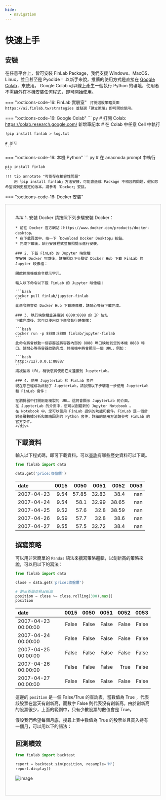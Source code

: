 ```yaml
---
hide:
  - navigation
---
```


# 快速上手

## 安裝

在任意平台上，皆可安裝 FinLab Package，我們支援 Windows、MacOS、Linux，並且甚至是 Pyodide！
以新手來說，推薦的使用方式是直接在 [Google Colab](https://colab.research.google.com/)，來使用。
Google Colab 可以線上產生一個執行 Python 的環境，使用者不需額外在本機安裝任何程式，即可開始使用。

=== ":octicons-code-16: FinLab 實驗室"
    ``` 
    打開選股策略頁面
    https://ai.finlab.tw/strategies
    並點選「建立策略」即可開始使用。
    ```

=== ":octicons-code-16: Google Colab"
    ``` py
    # 打開 Colab: https://colab.research.google.com/ 新增筆記本
    # 在 Colab 中任意 Cell 中執行

    !pip install finlab > log.txt

    # 即可
    ```

=== ":octicons-code-16: 本機 Python"
    ``` py
    # 在 anacnoda prompt 中執行

    pip install finlab
    ```
    !!! tip annotate "可能存在相容性問題"
        用「pip install finlab」方法安裝，可能會造成 Package 不相容的問題，假如您希望得到更穩定的版本，請參考「Docker」安裝。


=== ":octicons-code-16: Docker 安裝"
    <div style="border: 1px solid #ccc;padding: 2rem;" markdown>
    ### 1. 安裝 Docker
    請按照下列步驟安裝 Docker：

    * 前往 Docker 官方網站：https://www.docker.com/products/docker-desktop。
    * 在下載頁面中，按一下「Download Docker Desktop」按鈕。
    * 完成下載後，執行安裝程式並按照提示進行安裝。

    ### 2. 下載 FinLab 的 Jupyter 映像檔
    在安裝 Docker 完成後，請按照以下步驟從 Docker Hub 下載 FinLab 的 Jupyter 映像檔：

    開啟終端機或命令提示字元。

    輸入以下命令以下載 FinLab 的 Jupyter 映像檔：

    ```bash
    docker pull finlab/jupyter-finlab
    ```
    此命令將會從 Docker Hub 下載映像檔，請耐心等待下載完成。

    ### 3. 執行映像檔並連接到 8888:8888 的 IP 位址
    下載完成後，您可以使用以下命令執行映像檔：

    ```bash
    docker run -p 8888:8888 finlab/jupyter-finlab
    ```
    此命令將會啟動一個容器並將容器內部的 8888 埠口映射到您的本機 8888 埠口。請耐心等待容器啟動完成，終端機中將會顯示一個 URL，例如：

    ```bash
    http://127.0.0.1:8888/
    ```
    請複製該 URL，稍後您將使用它來連接到 JupyterLab。

    ### 4. 使用 JupyterLab 和 FinLab 套件
    現在您已經成功啟動了 JupyterLab，請按照以下步驟進一步使用 JupyterLab 和 FinLab 套件：

    在瀏覽器中打開剛剛複製的 URL。這將會顯示 JupyterLab 的介面。
    在 JupyterLab 的介面中，您可以創建新的 Jupyter Notebook 。
    在 Notebook 中，您可以使用 FinLab 提供的功能和套件。FinLab 是一個針對金融數據分析和策略回測的 Python 套件，詳細的使用方法請參考 FinLab 的官方文件。
    </div>



## 下載資料

輸入以下程式碼，即可下載資料。可以[查詢](https://ai.finlab.tw/database)有哪些歷史資料可以下載。

``` py
from finlab import data

data.get('price:收盤價')
```

| date       |   0015 |   0050 |   0051 |   0052 |   0053 |
|:-----------|-------:|-------:|-------:|-------:|-------:|
| 2007-04-23 |   9.54 |  57.85 |  32.83 |  38.4  |    nan |
| 2007-04-24 |   9.54 |  58.1  |  32.99 |  38.65 |    nan |
| 2007-04-25 |   9.52 |  57.6  |  32.8  |  38.59 |    nan |
| 2007-04-26 |   9.59 |  57.7  |  32.8  |  38.6  |    nan |
| 2007-04-27 |   9.55 |  57.5  |  32.72 |  38.4  |    nan |

## 撰寫策略

可以用非常簡單的 `Pandas` 語法來撰寫策略邏輯，以創新高的策略來說，可以用以下的寫法：

``` py
from finlab import data

close = data.get('price:收盤價')

# 創三百個交易日新高
position = close >= close.rolling(300).max()
position
```

| date                |   0015 |   0050 |   0051 |   0052 |   0053 |
|:--------------------|-------:|-------:|-------:|-------:|-------:|
| 2007-04-23 00:00:00 |  False |  False |  False |  False |  False |
| 2007-04-24 00:00:00 |  False |  False |  False |  False |  False |
| 2007-04-25 00:00:00 |  False |  False |  False |  False |  False |
| 2007-04-26 00:00:00 |  False |  False |  False |   True |  False |
| 2007-04-27 00:00:00 |  False |  False |  False |  False |  False |

這邊的 `position` 是一個 False/True 的查詢表，當數值為 True ，代表該股票在當天有創新高，而數字 False 則代表沒有創新高。由於創新高的股票很少，上面的範例中，只有少數股票的數值會是 True。

假設我們希望每個月底，搜尋上表中數值為 True 的股票並且買入持有一個月，可以用以下的語法：

## 回測績效

``` py
from finlab import backtest

report = backtest.sim(position, resample='M')
report.display()
```

![image](https://i.ibb.co/7kNyvhP/Screen-Shot-2021-07-13-at-11-54-29-PM.png)
